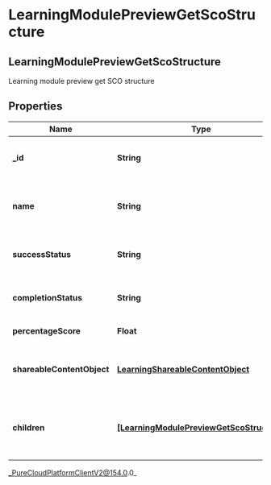 # LearningModulePreviewGetScoStructure

## LearningModulePreviewGetScoStructure
Learning module preview get SCO structure

## Properties

|Name | Type | Description | Notes|
|------------ | ------------- | ------------- | -------------|
| **_id** | **String** | The id of this SCO in the course manifest | [optional] |
| **name** | **String** | The name of this SCO in the course manifest | [optional] |
| **successStatus** | **String** | The success status of this SCO | [optional] |
| **completionStatus** | **String** | The completion status of this SCO | [optional] |
| **percentageScore** | **Float** | Percentage Score | [optional] |
| **shareableContentObject** | [**LearningShareableContentObject**](LearningShareableContentObject) | The SCO (Shareable Content Object) data | [optional] |
| **children** | [**[LearningModulePreviewGetScoStructure]**](LearningModulePreviewGetScoStructure) | Child items belonging to this SCO in the course manifest | [optional] |



_PureCloudPlatformClientV2@154.0.0_
